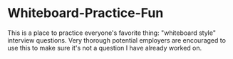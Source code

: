 # Whiteboard-Practice-Fun


This is a place to practice everyone's favorite thing: "whiteboard style" interview questions.  Very thorough potential employers are encouraged to use this to make sure it's not a question I have already worked on. 

